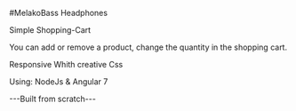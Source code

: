 #MelakoBass Headphones

Simple Shopping-Cart

You can add or remove a product, change the quantity in the shopping cart.

Responsive Whith creative Css

Using:
NodeJs & Angular 7

---Built from scratch---
